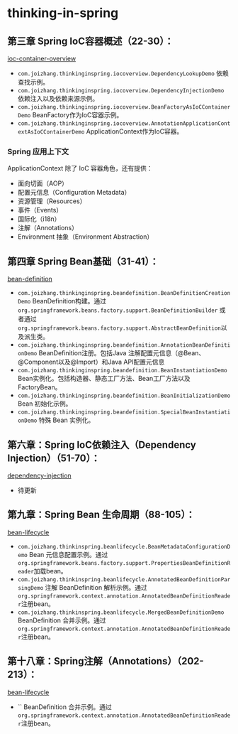# thinking-in-spring

## 第三章 Spring IoC容器概述（22-30）：

[ioc-container-overview](ioc-container-overview)

- `com.joizhang.thinkinginspring.iocoverview.DependencyLookupDemo` 依赖查找示例。
- `com.joizhang.thinkinginspring.iocoverview.DependencyInjectionDemo` 依赖注入以及依赖来源示例。
- `com.joizhang.thinkinginspring.iocoverview.BeanFactoryAsIoCContainerDemo` BeanFactory作为IoC容器示例。
- `com.joizhang.thinkinginspring.iocoverview.AnnotationApplicationContextAsIoCContainerDemo` ApplicationContext作为IoC容器。

### Spring 应用上下文 

ApplicationContext 除了 IoC 容器角色，还有提供：

- 面向切面（AOP）
- 配置元信息（Configuration Metadata）
- 资源管理（Resources）
- 事件（Events）
- 国际化（i18n）
- 注解（Annotations）
- Environment 抽象（Environment Abstraction）

## 第四章 Spring Bean基础（31-41）：

[bean-definition](bean-definition)

- `com.joizhang.thinkinginspring.beandefinition.BeanDefinitionCreationDemo` BeanDefinition构建。通过`org.springframework.beans.factory.support.BeanDefinitionBuilder` 或者通过`org.springframework.beans.factory.support.AbstractBeanDefinition`以及派生类。
- `com.joizhang.thinkinginspring.beandefinition.AnnotationBeanDefinitionDemo` BeanDefinition注册。包括Java 注解配置元信息（@Bean、@Component以及@Import）和Java API配置元信息
- `com.joizhang.thinkinginspring.beandefinition.BeanInstantiationDemo` Bean实例化。包括构造器、静态工厂方法、Bean工厂方法以及FactoryBean。
- `com.joizhang.thinkinginspring.beandefinition.BeanInitializationDemo` Bean 初始化示例。
- `com.joizhang.thinkinginspring.beandefinition.SpecialBeanInstantiationDemo` 特殊 Bean 实例化。

## 第六章：Spring IoC依赖注入（Dependency Injection）（51-70）：

[dependency-injection](dependency-injection)

- 待更新

## 第九章：Spring Bean 生命周期（88-105）：

[bean-lifecycle](bean-lifecycle)

- `com.joizhang.thinkinspring.beanlifecycle.BeanMetadataConfigurationDemo` Bean 元信息配置示例。通过`org.springframework.beans.factory.support.PropertiesBeanDefinitionReader`加载bean。
- `com.joizhang.thinkinspring.beanlifecycle.AnnotatedBeanDefinitionParsingDemo` 注解 BeanDefinition 解析示例。通过`org.springframework.context.annotation.AnnotatedBeanDefinitionReader`注册bean。
- `com.joizhang.thinkinspring.beanlifecycle.MergedBeanDefinitionDemo` BeanDefinition 合并示例。通过`org.springframework.context.annotation.AnnotatedBeanDefinitionReader`注册bean。

## 第十八章：Spring注解（Annotations）（202-213）：

[bean-lifecycle](bean-lifecycle)

- `` BeanDefinition 合并示例。通过`org.springframework.context.annotation.AnnotatedBeanDefinitionReader`注册bean。